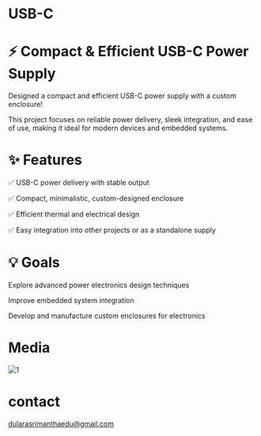 # USB-C

# ⚡ Compact & Efficient USB-C Power Supply


Designed a compact and efficient USB-C power supply with a custom enclosure!


This project focuses on reliable power delivery, sleek integration, and ease of use, making it ideal for modern devices and embedded systems.



# ✨ Features

✅ USB-C power delivery with stable output

✅ Compact, minimalistic, custom-designed enclosure

✅ Efficient thermal and electrical design

✅ Easy integration into other projects or as a standalone supply


# 💡 Goals
Explore advanced power electronics design techniques

Improve embedded system integration

Develop and manufacture custom enclosures for electronics

# Media
![1](https://github.com/user-attachments/assets/8a5dd39a-1b99-48ef-a299-5cac0d335847)

# contact
dularasrimanthaedu@gmail.com
